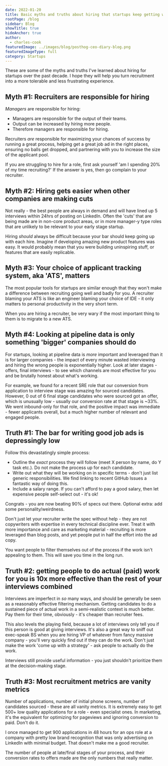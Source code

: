 ```yaml
---
date: 2022-01-20
title: Basic myths and truths about hiring that startups keep getting wrong
rootPage: /blog
sidebar: Blog
showTitle: true
hideAnchor: true
author:
  - charles-cook
featuredImage: ../images/blog/posthog-ceo-diary-blog.png
featuredImageType: full
category: Startups
---
```


These are some of the myths and truths I've learned about hiring for startups over the past decade. I hope they will help you turn recruitment into a more tolerable and less frustrating experience. 

## Myth #1: Recruiters are responsible for hiring

_Managers_ are responsible for hiring:

- Managers are responsible for the output of their teams. 
- Output can be increased by hiring more people. 
- Therefore managers are responsible for hiring. 

Recruiters _are_ responsible for maximizing your chances of success by running a great process, helping get a great job ad in the right places, ensuring no balls get dropped, and partnering with you to increase the size of the applicant pool. 

If you are struggling to hire for a role, first ask yourself 'am I spending 20% of my time recruiting?' If the answer is yes, then go complain to your recruiter.

## Myth #2: Hiring gets easier when other companies are making cuts

Not really - the best people are always in demand and will have lined up 5 interviews within 24hrs of posting on LinkedIn. Often the 'cuts' that are being made are in non-core product areas, or in more manager-y type roles that are unlikely to be relevant to your early stage startup. 

Hiring _should_ always be difficult because your bar should keep going up with each hire. Imagine if developing amazing new product features was easy. It would probably mean that you were building uninspiring stuff, or features that are easily replicable. 

## Myth #3: Your choice of applicant tracking system, aka 'ATS', matters

The most popular tools for startups are similar enough that they won't make a difference between recruiting going well and badly for you. A recruiter blaming your ATS is like an engineer blaming your choice of IDE - it only matters to personal productivity in the very short term. 

When you are hiring a recruiter, be very wary if the most important thing to them is to migrate to a new ATS. 

## Myth #4: Looking at pipeline data is only something 'bigger' companies should do

For startups, looking at pipeline data is _more_ important and leveraged than it is for larger companies - the impact of every minute wasted interviewing and hiring the wrong people is exponentially higher. Look at later stages - offers, final interviews - to see which channels are most effective for you and be brutally honest about what's working. 

For example, we found for a recent SRE role that our conversion from application to interview stage was amazing for sourced candidates. However, 0 out of 6 final stage candidates who were sourced got an offer, which is unusually low - usually our conversion rate at that stage is ~33%. We went inbound-only for that role, and the positive impact was immediate - fewer applicants overall, but a much higher number of relevant and engaged people. 

## Truth #1: The bar for writing good job ads is depressingly low

Follow this devastatingly simple process:

- Outline the _exact_ process they will follow (meet X person by name, do Y task etc.). Do not make the process up for each candidate. 
- Write out what they will be working on in specific terms - don't just list generic responsibilities. We find linking to recent GitHub Issues a fantastic way of doing this. 
- Include a salary range. If you can't afford to pay a good salary, then let expensive people self-select out - it's ok!

Congrats - you are now beating 90% of specs out there. Optional extra: add some personality/weirdness. 

Don't just let your recruiter write the spec without help - they are not copywriters with expertise in every technical discipline ever. Treat it with more importance and care as marketing material - recruiting is more leveraged than blog posts, and yet people put in half the effort into the ad copy. 

You want people to filter themselves out of the process if the work isn't appealing to them. This will save you time in the long run. 

## Truth #2: getting people to do actual (paid) work for you is 10x more effective than the rest of your interviews combined

Interviews are imperfect in _so_ many ways, and should be generally be seen as a reasonably effective filtering mechanism. Getting candidates to do a sustained piece of actual work in a semi-realistic context is much better. Pay them for their time, obviously - it's cheaper than recruiter fees. 

This also levels the playing field, because a lot of interviews only tell you if this person is good at giving interviews. It's also a great way to sniff out exec-speak BS when you are hiring VP of whatever from fancy massive company - you'll very quickly find out if they can do the work. Don't just make the work 'come up with a strategy' - ask people to actually do the work.

Interviews still provide useful information - you just shouldn't prioritize them at the decision-making stage.

## Truth #3: Most recruitment metrics are vanity metrics

Number of applications, number of initial phone screens, number of candidates sourced - these are all vanity metrics. It is extremely easy to get 500+ low quality applications for a role - even specialist ones. In marketing, it's the equivalent for optimizing for pageviews and ignoring conversion to paid. Don't do it. 

I once managed to get 900 applications in 48 hours for an ops role at a company with pretty low brand recognition that was only advertising on LinkedIn with minimal budget. That doesn't make me a good recruiter. 

The number of people at late/final stages of your process, and their conversion rates to offers made are the only numbers that really matter.
